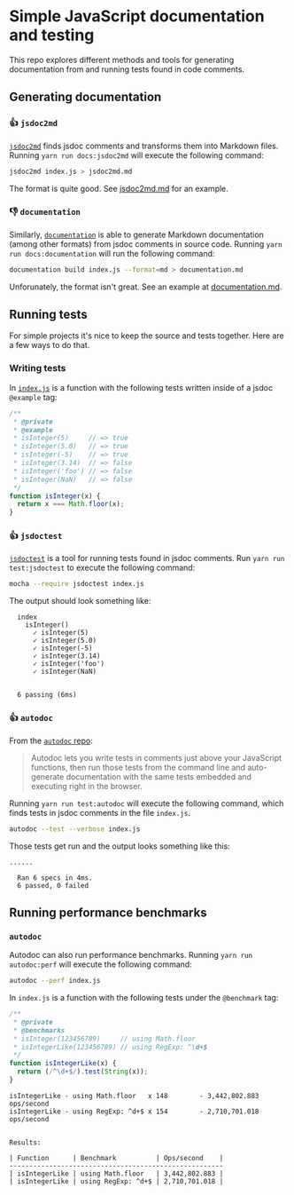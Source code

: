 # Simple JavaScript documentation and testing

This repo explores different methods and tools for generating documentation from
and running tests found in code comments.


## Generating documentation


### 👍 `jsdoc2md`

[`jsdoc2md`](https://github.com/jsdoc2md/jsdoc-to-markdown) finds jsdoc comments
and transforms them into Markdown files. Running `yarn run docs:jsdoc2md` will
execute the following command:

```sh
jsdoc2md index.js > jsdoc2md.md
```

The format is quite good. See [jsdoc2md.md](jsdoc2md.md) for an example.


### 👎 `documentation`

Similarly, [`documentation`][documentation-repo] is able to generate Markdown
documentation (among other formats) from jsdoc comments in source code. Running
`yarn run docs:documentation` will run the following command:

[documentation-repo]: https://github.com/documentationjs/documentation

```sh
documentation build index.js --format=md > documentation.md
```

Unforunately, the format isn't great. See an example at
[documentation.md](documentation.md).


## Running tests

For simple projects it's nice to keep the source and tests together. Here are a
few ways to do that.


### Writing tests

In [`index.js`](index.js) is a function with the following tests written inside
of a jsdoc `@example` tag:

```js
/**
 * @private
 * @example
 * isInteger(5)     // => true
 * isInteger(5.0)   // => true
 * isInteger(-5)    // => true
 * isInteger(3.14)  // => false
 * isInteger('foo') // => false
 * isInteger(NaN)   // => false
 */
function isInteger(x) {
  return x === Math.floor(x);
}
```


### 👍 `jsdoctest`

[`jsdoctest`][jsdoctest-repo] is a tool for running tests found in jsdoc
comments. Run `yarn run test:jsdoctest` to execute the following command:

[jsdoctest-repo]: https://github.com/yamadapc/jsdoctest

```sh
mocha --require jsdoctest index.js
```

The output should look something like:

```text
  index
    isInteger()
      ✓ isInteger(5)
      ✓ isInteger(5.0)
      ✓ isInteger(-5)
      ✓ isInteger(3.14)
      ✓ isInteger('foo')
      ✓ isInteger(NaN)
  
  
  6 passing (6ms)
```


### 👍 `autodoc`

From the [`autodoc` repo](https://github.com/dtao/autodoc):

> Autodoc lets you write tests in comments just above your JavaScript functions,
> then run those tests from the command line and auto-generate documentation
> with the same tests embedded and  executing right in the browser.

Running `yarn run test:autodoc` will execute the following command, which
finds tests in jsdoc comments in the file `index.js`.

```sh
autodoc --test --verbose index.js
```

Those tests get run and the output looks something like this:

```text
......

  Ran 6 specs in 4ms.
  6 passed, 0 failed
```


## Running performance benchmarks

### `autodoc`

Autodoc can also run performance benchmarks. Running `yarn run autodoc:perf`
will execute the following command:

```sh
autodoc --perf index.js
```

In `index.js` is a function with the following tests under the `@benchmark` tag:

```js
/**
 * @private
 * @benchmarks
 * isInteger(123456789)     // using Math.floor
 * isIntegerLike(123456789) // using RegExp: ^\d+$
 */
function isIntegerLike(x) {
  return (/^\d+$/).test(String(x));
}
```

```text
isIntegerLike - using Math.floor   x 148        - 3,442,802.883 ops/second
isIntegerLike - using RegExp: ^d+$ x 154        - 2,710,701.018 ops/second


Results:

| Function      | Benchmark          | Ops/second    |
------------------------------------------------------
| isIntegerLike | using Math.floor   | 3,442,802.883 |
| isIntegerLike | using RegExp: ^d+$ | 2,710,701.018 |
```
